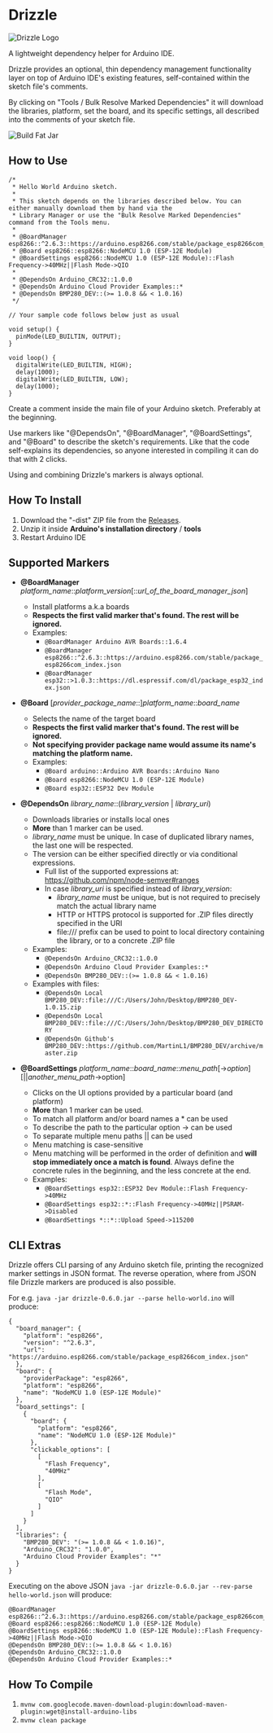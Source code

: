 Drizzle
=======
<img alt="Drizzle Logo" src="https://raw.githubusercontent.com/zhgzhg/Drizzle/master/drizzle-logo.svg?sanitize=true" />

A lightweight dependency helper for Arduino IDE.

Drizzle provides an optional, thin dependency management functionality layer on top of Arduino IDE's existing features, self-contained
within the sketch file's comments.

By clicking on "Tools / Bulk Resolve Marked Dependencies" it will download the libraries, platform, set the board, and its specific
settings, all described into the comments of your sketch file.

![Build Fat Jar](https://github.com/zhgzhg/Drizzle/workflows/Build%20Fat%20Jar/badge.svg)

How to Use
----------

```
/*
 * Hello World Arduino sketch.
 *
 * This sketch depends on the libraries described below. You can either manually download them by hand via the
 * Library Manager or use the "Bulk Resolve Marked Dependencies" command from the Tools menu.
 *
 * @BoardManager esp8266::^2.6.3::https://arduino.esp8266.com/stable/package_esp8266com_index.json
 * @Board esp8266::esp8266::NodeMCU 1.0 (ESP-12E Module)
 * @BoardSettings esp8266::NodeMCU 1.0 (ESP-12E Module)::Flash Frequency->40MHz||Flash Mode->QIO
 *
 * @DependsOn Arduino_CRC32::1.0.0
 * @DependsOn Arduino Cloud Provider Examples::*
 * @DependsOn BMP280_DEV::(>= 1.0.8 && < 1.0.16)
 */

// Your sample code follows below just as usual

void setup() {
  pinMode(LED_BUILTIN, OUTPUT);
}

void loop() {
  digitalWrite(LED_BUILTIN, HIGH);
  delay(1000);
  digitalWrite(LED_BUILTIN, LOW);
  delay(1000);
}
```
Create a comment inside the main file of your Arduino sketch. Preferably at the beginning.

Use markers like "@DependsOn", "@BoardManager", "@BoardSettings", and "@Board" to describe the sketch's requirements.
Like that the code self-explains its dependencies, so anyone interested in compiling it can do that with 2 clicks.

Using and combining Drizzle's markers is always optional. 
 

How To Install
--------------

1. Download the "-dist" ZIP file from the [Releases](https://github.com/zhgzhg/Drizzle/releases).
2. Unzip it inside **Arduino's installation directory** / **tools**
3. Restart Arduino IDE

Supported Markers
-----------------

* __@BoardManager__ _platform_name_::_platform_version_[::_url_of_the_board_manager_json_]
  * Install platforms a.k.a boards
  * __Respects the first valid marker that's found. The rest will be ignored.__
  * Examples:
    * `@BoardManager Arduino AVR Boards::1.6.4`
    * `@BoardManager esp8266::^2.6.3::https://arduino.esp8266.com/stable/package_esp8266com_index.json`
    * `@BoardManager esp32::>1.0.3::https://dl.espressif.com/dl/package_esp32_index.json`


* __@Board__ [_provider_package_name_::]_platform_name_::_board_name_
  * Selects the name of the target board
  * __Respects the first valid marker that's found. The rest will be ignored.__
  * __Not specifying provider package name would assume its name's matching the platform name.__
  * Examples:
    * `@Board arduino::Arduino AVR Boards::Arduino Nano`
    * `@Board esp8266::NodeMCU 1.0 (ESP-12E Module)`
    * `@Board esp32::ESP32 Dev Module`


* __@DependsOn__ _library_name_::(_library_version_ | _library_uri_)
  * Downloads libraries or installs local ones
  * __More__ than 1 marker can be used. 
  * _library_name_ must be unique. In case of duplicated library names, the last one will be respected.
  * The version can be either specified directly or via conditional expressions.
    * Full list of the supported expressions at: https://github.com/npm/node-semver#ranges
    * In case _library_uri_ is specified instead of _library_version_:
      * _library_name_ must be unique, but is not required to precisely match the actual library name
      * HTTP or HTTPS protocol is supported for .ZIP files directly specified in the URI
      * file:/// prefix can be used to point to local directory containing the library, or to a concrete .ZIP file
  * Examples:
    * `@DependsOn Arduino_CRC32::1.0.0`
    * `@DependsOn Arduino Cloud Provider Examples::*`
    * `@DependsOn BMP280_DEV::(>= 1.0.8 && < 1.0.16)`
  * Examples with files:
    * `@DependsOn Local BMP280_DEV::file:///C:/Users/John/Desktop/BMP280_DEV-1.0.15.zip`
    * `@DependsOn Local BMP280_DEV::file:///C:/Users/John/Desktop/BMP280_DEV_DIRECTORY`
    * `@DependsOn Github's BMP280_DEV::https://github.com/MartinL1/BMP280_DEV/archive/master.zip`

* __@BoardSettings__ _platform_name_::_board_name_::_menu_path_[->_option_][||_another_menu_path_->option]
  * Clicks on the UI options provided by a particular board (and platform)
  * __More__ than 1 marker can be used.
  * To match all platform and/or board names a * can be used
  * To describe the path to the particular option -> can be used
  * To separate multiple menu paths || can be used
  * Menu matching is case-sensitive
  * Menu matching will be performed in the order of definition and __will stop immediately once a match is found__. Always define the
    concrete rules in the beginning, and the less concrete at the end.  
  * Examples:
    * `@BoardSettings esp32::ESP32 Dev Module::Flash Frequency->40MHz`
    * `@BoardSettings esp32::*::Flash Frequency->40MHz||PSRAM->Disabled`
    * `@BoardSettings *::*::Upload Speed->115200`

CLI Extras
----------

Drizzle offers CLI parsing of any Arduino sketch file, printing the recognized marker settings in JSON format. The reverse operation, where
from JSON file Drizzle markers are produced is also possible.

For e.g. `java -jar drizzle-0.6.0.jar --parse hello-world.ino` will produce:

```
{
  "board_manager": {
    "platform": "esp8266",
    "version": "^2.6.3",
    "url": "https://arduino.esp8266.com/stable/package_esp8266com_index.json"
  },
  "board": {
    "providerPackage": "esp8266",
    "platform": "esp8266",
    "name": "NodeMCU 1.0 (ESP-12E Module)"
  },
  "board_settings": [
    {
      "board": {
        "platform": "esp8266",
        "name": "NodeMCU 1.0 (ESP-12E Module)"
      },
      "clickable_options": [
        [
          "Flash Frequency",
          "40MHz"
        ],
        [
          "Flash Mode",
          "QIO"
        ]
      ]
    }
  ],
  "libraries": {
    "BMP280_DEV": "(>= 1.0.8 && < 1.0.16)",
    "Arduino_CRC32": "1.0.0",
    "Arduino Cloud Provider Examples": "*"
  }
}
```

Executing on the above JSON `java -jar drizzle-0.6.0.jar --rev-parse hello-world.json` will produce:

```
@BoardManager esp8266::^2.6.3::https://arduino.esp8266.com/stable/package_esp8266com_index.json
@Board esp8266::esp8266::NodeMCU 1.0 (ESP-12E Module)
@BoardSettings esp8266::NodeMCU 1.0 (ESP-12E Module)::Flash Frequency->40MHz||Flash Mode->QIO
@DependsOn BMP280_DEV::(>= 1.0.8 && < 1.0.16)
@DependsOn Arduino_CRC32::1.0.0
@DependsOn Arduino Cloud Provider Examples::*
```


How To Compile
--------------

1. `mvnw com.googlecode.maven-download-plugin:download-maven-plugin:wget@install-arduino-libs`
2. `mvnw clean package`